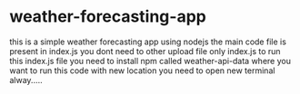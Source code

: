 # weather-forecasting-app
 this is a simple weather forecasting app using nodejs
 the main code file is present in index.js
 you dont need to other upload file only index.js
 to run this index.js file you need to install npm called weather-api-data
 where you want to run this code with new location you need to open new terminal alway.....
 
